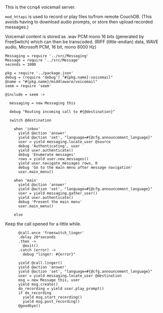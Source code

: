 This is the ccnq4 voicemail server.

`mod_httapi` is used to record or play
files to/from remote CouchDB. (This avoids having to download
audio prompts, or store then upload recorded messages.)

Voicemail content is stored as .wav PCM mono 16 bits (generated
by FreeSwitch) which can then be transcoded.
(RIFF (little-endian) data, WAVE audio, Microsoft PCM, 16 bit, mono 8000 Hz)

    Messaging = require '../src/Messaging'
    Message = require '../src/Message'
    seconds = 1000

    pkg = require '../package.json'
    debug = (require 'debug') "#{pkg.name}:voicemail"
    @name = "#{pkg.name}/middleware/voicemail"
    seem = require 'seem'

    @include = seem ->

      messaging = new Messaging this

      debug "Routing incoming call to #{@destination}"

      switch @destination

        when 'inbox'
          yield @action 'answer'
          yield @action 'set', "language=#{@cfg.announcement_language}"
          user = yield messaging.locate_user @source
          debug 'Authenticating', user
          yield user.authenticate()
          debug 'Enumerate messages'
          rows = yield user.new_messages()
          yield user.navigate_messages rows, 0
          debug 'Go to the main menu after message navigation'
          user.main_menu()

        when 'main'
          yield @action 'answer'
          yield @action 'set', "language=#{@cfg.announcement_language}"
          user = yield messaging.gather_user()
          yield user.authenticate()
          debug 'Present the main menu'
          user.main_menu()

        else

Keep the call opened for a little while.

          @call.once 'freeswitch_linger'
          .delay 20*seconds
          .then ->
            @exit()
          .catch (error) ->
            debug "linger: #{error}"

          yield @call.linger()
          yield @action 'answer'
          yield @action 'set', "language=#{@cfg.announcement_language}"
          user = yield messaging.locate_user @destination
          msg = new Message this, user
          yield msg.create()
          do_recording = yield user.play_prompt()
          if do_recording
            yield msg.start_recording()
            yield msg.post_recording()
          @goodbye()
